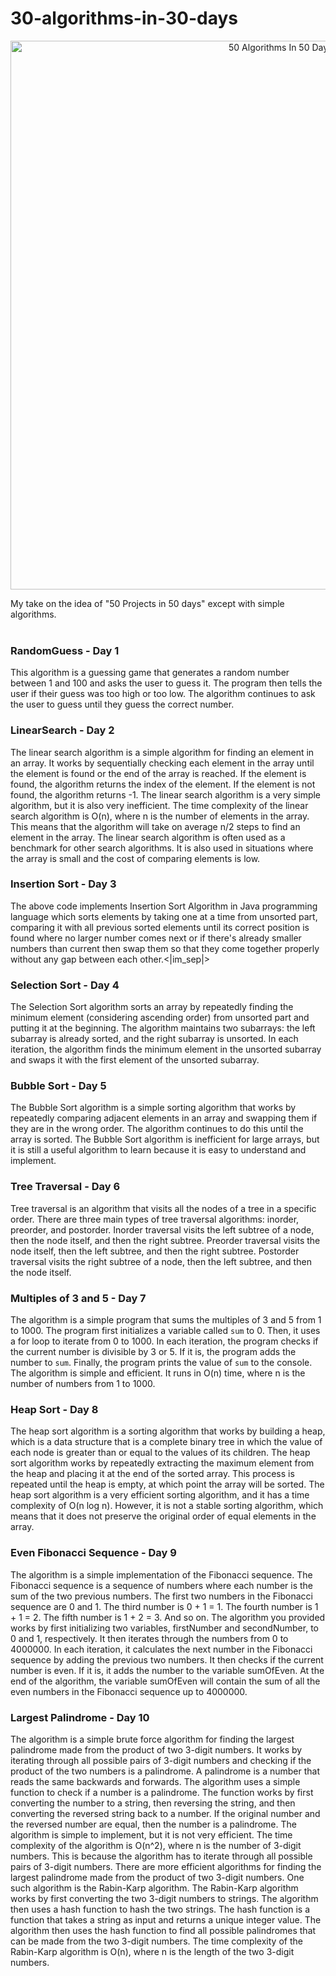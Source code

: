 # 30-algorithms-in-30-days
<p align="center">
<img width="878" src="50 Algorithms In 50 Days.png" alt="50 Algorithms In 50 Days.png" alt="my banner"> </p>

My take on the idea of "50 Projects in 50 days" except with simple algorithms.<br/><br/>

### RandomGuess - Day 1

This algorithm is a guessing game that generates a random number between 1 and 100 and asks the user to guess it. The program then tells the user if their guess was too high or too low. The algorithm continues to ask the user to guess until they guess the correct number.

### LinearSearch - Day 2

The linear search algorithm is a simple algorithm for finding an element in an array. It works by sequentially checking each element in the array until the element is found or the end of the array is reached. If the element is found, the algorithm returns the index of the element. If the element is not found, the algorithm returns -1.
The linear search algorithm is a very simple algorithm, but it is also very inefficient. The time complexity of the linear search algorithm is O(n), where n is the number of elements in the array. This means that the algorithm will take on average n/2 steps to find an element in the array.
The linear search algorithm is often used as a benchmark for other search algorithms. It is also used in situations where the array is small and the cost of comparing elements is low.

### Insertion Sort - Day 3

The above code implements Insertion Sort Algorithm in Java programming language which sorts elements by taking one at a time from unsorted part, comparing it with all previous sorted elements until its correct position is found where no larger number comes next or if there's already smaller numbers than current then swap them so that they come together properly without any gap between each other.<|im_sep|>

### Selection Sort - Day 4

The Selection Sort algorithm sorts an array by repeatedly finding the minimum element (considering ascending order) from unsorted part and putting it at the beginning. The algorithm maintains two subarrays: the left subarray is already sorted, and the right subarray is unsorted. In each iteration, the algorithm finds the minimum element in the unsorted subarray and swaps it with the first element of the unsorted subarray.

### Bubble Sort - Day 5

The Bubble Sort algorithm is a simple sorting algorithm that works by repeatedly comparing adjacent elements in an array and swapping them if they are in the wrong order. The algorithm continues to do this until the array is sorted.
The Bubble Sort algorithm is inefficient for large arrays, but it is still a useful algorithm to learn because it is easy to understand and implement.

### Tree Traversal - Day 6

Tree traversal is an algorithm that visits all the nodes of a tree in a specific order. There are three main types of tree traversal algorithms: inorder, preorder, and postorder.
Inorder traversal visits the left subtree of a node, then the node itself, and then the right subtree. Preorder traversal visits the node itself, then the left subtree, and then the right subtree. Postorder traversal visits the right subtree of a node, then the left subtree, and then the node itself.

### Multiples of 3 and 5 - Day 7

The algorithm is a simple program that sums the multiples of 3 and 5 from 1 to 1000. The program first initializes a variable called `sum` to 0. Then, it uses a for loop to iterate from 0 to 1000. In each iteration, the program checks if the current number is divisible by 3 or 5. If it is, the program adds the number to `sum`. Finally, the program prints the value of `sum` to the console.
The algorithm is simple and efficient. It runs in O(n) time, where n is the number of numbers from 1 to 1000.

### Heap Sort - Day 8

The heap sort algorithm is a sorting algorithm that works by building a heap, which is a data structure that is a complete binary tree in which the value of each node is greater than or equal to the values of its children. The heap sort algorithm works by repeatedly extracting the maximum element from the heap and placing it at the end of the sorted array. This process is repeated until the heap is empty, at which point the array will be sorted.
The heap sort algorithm is a very efficient sorting algorithm, and it has a time complexity of O(n log n). However, it is not a stable sorting algorithm, which means that it does not preserve the original order of equal elements in the array.

### Even Fibonacci Sequence - Day 9

The algorithm is a simple implementation of the Fibonacci sequence. The Fibonacci sequence is a sequence of numbers where each number is the sum of the two previous numbers. The first two numbers in the Fibonacci sequence are 0 and 1. The third number is 0 + 1 = 1. The fourth number is 1 + 1 = 2. The fifth number is 1 + 2 = 3. And so on.
The algorithm you provided works by first initializing two variables, firstNumber and secondNumber, to 0 and 1, respectively. It then iterates through the numbers from 0 to 4000000. In each iteration, it calculates the next number in the Fibonacci sequence by adding the previous two numbers. It then checks if the current number is even. If it is, it adds the number to the variable sumOfEven.
At the end of the algorithm, the variable sumOfEven will contain the sum of all the even numbers in the Fibonacci sequence up to 4000000.

### Largest Palindrome - Day 10

The algorithm is a simple brute force algorithm for finding the largest palindrome made from the product of two 3-digit numbers. It works by iterating through all possible pairs of 3-digit numbers and checking if the product of the two numbers is a palindrome. A palindrome is a number that reads the same backwards and forwards. The algorithm uses a simple function to check if a number is a palindrome. The function works by first converting the number to a string, then reversing the string, and then converting the reversed string back to a number. If the original number and the reversed number are equal, then the number is a palindrome.
The algorithm is simple to implement, but it is not very efficient. The time complexity of the algorithm is O(n^2), where n is the number of 3-digit numbers. This is because the algorithm has to iterate through all possible pairs of 3-digit numbers.
There are more efficient algorithms for finding the largest palindrome made from the product of two 3-digit numbers. One such algorithm is the Rabin-Karp algorithm. The Rabin-Karp algorithm works by first converting the two 3-digit numbers to strings. The algorithm then uses a hash function to hash the two strings. The hash function is a function that takes a string as input and returns a unique integer value. The algorithm then uses the hash function to find all possible palindromes that can be made from the two 3-digit numbers. The time complexity of the Rabin-Karp algorithm is O(n), where n is the length of the two 3-digit numbers.

